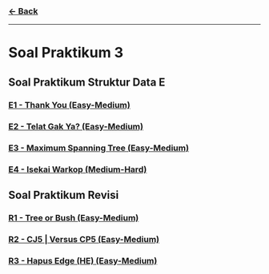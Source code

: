 ### [← Back](../README.md)
<hr />

# Soal Praktikum 3
## Soal Praktikum Struktur Data E
### [E1 - Thank You (Easy-Medium)](soal/prob-E1/README.md)
### [E2 - Telat Gak Ya? (Easy-Medium)](soal/prob-E2/README.md)
### [E3 - Maximum Spanning Tree (Easy-Medium)](soal/prob-E3/README.md)
### [E4 - Isekai Warkop (Medium-Hard)](soal/prob-E4/README.md)
## Soal Praktikum Revisi
### [R1 - Tree or Bush (Easy-Medium)](soal/prob-R1/README.md)
### [R2 - CJ5 | Versus CP5 (Easy-Medium)](soal/prob-R2/README.md)
### [R3 - Hapus Edge (HE) (Easy-Medium)](soal/prob-R3/README.md)
